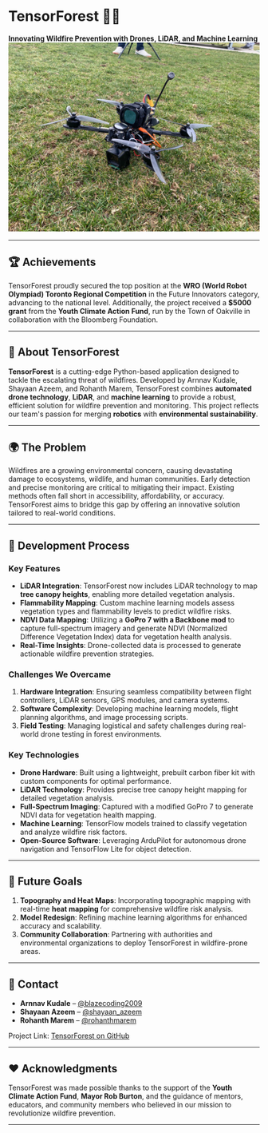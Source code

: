 
# TensorForest 🌲🔥  
**Innovating Wildfire Prevention with Drones, LiDAR, and Machine Learning**
![image](https://github.com/TensorForest/TensorForest/blob/main/drone_v2_pic.jpg)


---

## 🏆 Achievements  
TensorForest proudly secured the top position at the **WRO (World Robot Olympiad) Toronto Regional Competition** in the Future Innovators category, advancing to the national level. Additionally, the project received a **$5000 grant** from the **Youth Climate Action Fund**, run by the Town of Oakville in collaboration with the Bloomberg Foundation.

---

## 🌟 About TensorForest  
**TensorForest** is a cutting-edge Python-based application designed to tackle the escalating threat of wildfires. Developed by Arnnav Kudale, Shayaan Azeem, and Rohanth Marem, TensorForest combines **automated drone technology**, **LiDAR**, and **machine learning** to provide a robust, efficient solution for wildfire prevention and monitoring. This project reflects our team's passion for merging **robotics** with **environmental sustainability**.

---

## 🌍 The Problem  
Wildfires are a growing environmental concern, causing devastating damage to ecosystems, wildlife, and human communities. Early detection and precise monitoring are critical to mitigating their impact. Existing methods often fall short in accessibility, affordability, or accuracy. TensorForest aims to bridge this gap by offering an innovative solution tailored to real-world conditions.

---

## 🔧 Development Process  

### **Key Features**  
- **LiDAR Integration**: TensorForest now includes LiDAR technology to map **tree canopy heights**, enabling more detailed vegetation analysis.  
- **Flammability Mapping**: Custom machine learning models assess vegetation types and flammability levels to predict wildfire risks.  
- **NDVI Data Mapping**: Utilizing a **GoPro 7 with a Backbone mod** to capture full-spectrum imagery and generate NDVI (Normalized Difference Vegetation Index) data for vegetation health analysis.  
- **Real-Time Insights**: Drone-collected data is processed to generate actionable wildfire prevention strategies.

### **Challenges We Overcame**  
1. **Hardware Integration**: Ensuring seamless compatibility between flight controllers, LiDAR sensors, GPS modules, and camera systems.  
2. **Software Complexity**: Developing machine learning models, flight planning algorithms, and image processing scripts.  
3. **Field Testing**: Managing logistical and safety challenges during real-world drone testing in forest environments.

### **Key Technologies**  
- **Drone Hardware**: Built using a lightweight, prebuilt carbon fiber kit with custom components for optimal performance.  
- **LiDAR Technology**: Provides precise tree canopy height mapping for detailed vegetation analysis.  
- **Full-Spectrum Imaging**: Captured with a modified GoPro 7 to generate NDVI data for vegetation health mapping.  
- **Machine Learning**: TensorFlow models trained to classify vegetation and analyze wildfire risk factors.  
- **Open-Source Software**: Leveraging ArduPilot for autonomous drone navigation and TensorFlow Lite for object detection.  

---

## 🚀 Future Goals  

1. **Topography and Heat Maps**: Incorporating topographic mapping with real-time **heat mapping** for comprehensive wildfire risk analysis.  
2. **Model Redesign**: Refining machine learning algorithms for enhanced accuracy and scalability.  
3. **Community Collaboration**: Partnering with authorities and environmental organizations to deploy TensorForest in wildfire-prone areas.  

---

## 📝 Contact  

- **Arnnav Kudale** – [@blazecoding2009](https://github.com/blazecoding2009)  
- **Shayaan Azeem** – [@shayaan_azeem](https://github.com/shayaan_azeem)  
- **Rohanth Marem** – [@rohanthmarem](https://github.com/rohanthmarem)  

Project Link: [TensorForest on GitHub](https://github.com/tensorforest/tensorforest)

---

## ❤️ Acknowledgments  
TensorForest was made possible thanks to the support of the **Youth Climate Action Fund**, **Mayor Rob Burton**, and the guidance of mentors, educators, and community members who believed in our mission to revolutionize wildfire prevention.  

---
